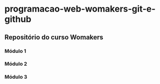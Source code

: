 # programacao-web-womakers-git-e-github
## Repositório do curso Womakers

### Módulo 1
### Módulo 2
### Módulo 3

